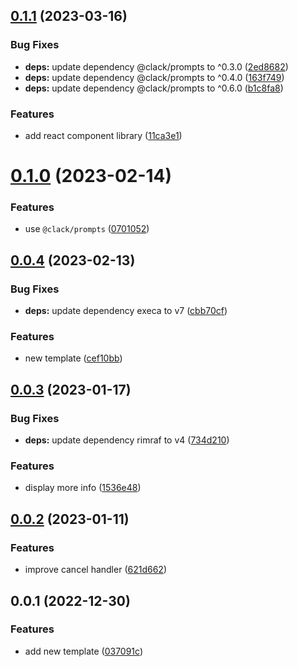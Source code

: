 ## [0.1.1](https://github.com/AkaraChen/create-kiwi/compare/0.1.0...0.1.1) (2023-03-16)


### Bug Fixes

* **deps:** update dependency @clack/prompts to ^0.3.0 ([2ed8682](https://github.com/AkaraChen/create-kiwi/commit/2ed8682020ad636a6571482fa436930fffafc645))
* **deps:** update dependency @clack/prompts to ^0.4.0 ([163f749](https://github.com/AkaraChen/create-kiwi/commit/163f749c668f3d6ac1cf9071a4f9c42a8a45aa24))
* **deps:** update dependency @clack/prompts to ^0.6.0 ([b1c8fa8](https://github.com/AkaraChen/create-kiwi/commit/b1c8fa8c1e44e159f7af1c1b871b8ecbc12a04c3))


### Features

* add react component library ([11ca3e1](https://github.com/AkaraChen/create-kiwi/commit/11ca3e1fb30b29f74680434ad2b3d0a0d1694b7d))



# [0.1.0](https://github.com/AkaraChen/create-kiwi/compare/0.0.4...0.1.0) (2023-02-14)


### Features

* use `@clack/prompts` ([0701052](https://github.com/AkaraChen/create-kiwi/commit/0701052bd28c40b90dc29b4e6237e7e367f01cfb))



## [0.0.4](https://github.com/AkaraChen/create-kiwi/compare/0.0.3...0.0.4) (2023-02-13)


### Bug Fixes

* **deps:** update dependency execa to v7 ([cbb70cf](https://github.com/AkaraChen/create-kiwi/commit/cbb70cfb5aa3a2b5c7a58c8cf3494a1866bb0777))


### Features

* new template ([cef10bb](https://github.com/AkaraChen/create-kiwi/commit/cef10bb4e1e271245f78ce35b8c661deb350ead2))



## [0.0.3](https://github.com/AkaraChen/create-kiwi/compare/0.0.2...0.0.3) (2023-01-17)


### Bug Fixes

* **deps:** update dependency rimraf to v4 ([734d210](https://github.com/AkaraChen/create-kiwi/commit/734d21031f61300d5d3ab0d56cdf84262508345f))


### Features

* display more info ([1536e48](https://github.com/AkaraChen/create-kiwi/commit/1536e489757cd1a8077ac57619a9fb0492ab6df6))



## [0.0.2](https://github.com/AkaraChen/create-kiwi/compare/0.0.1...0.0.2) (2023-01-11)


### Features

* improve cancel handler ([621d662](https://github.com/AkaraChen/create-kiwi/commit/621d6626b64b3d489424b82894b2b4a883c7724b))



## 0.0.1 (2022-12-30)


### Features

* add new template ([037091c](https://github.com/AkaraChen/create-kiwi/commit/037091c487fe4176778db15541ee98cbeb74f92e))



